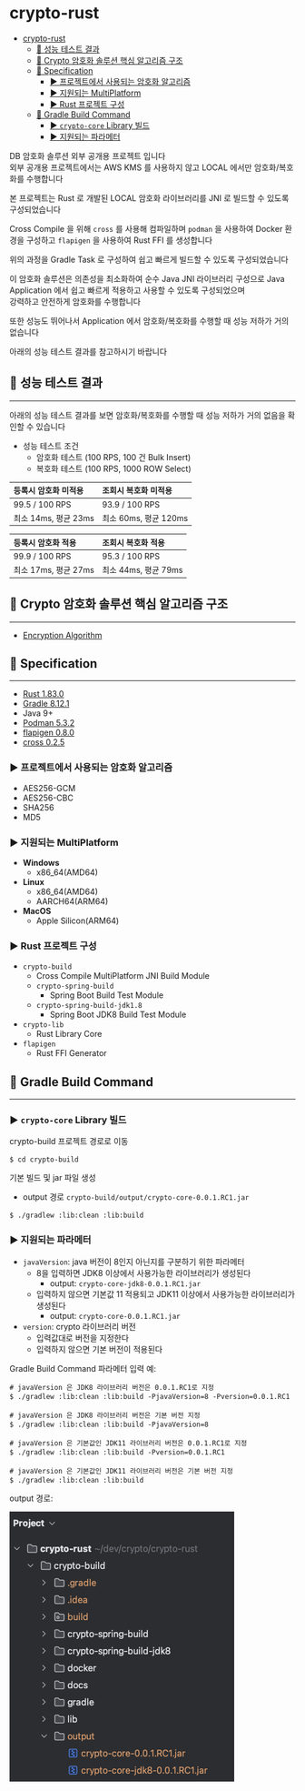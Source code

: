 # crypto-rust

<!-- TOC -->
* [crypto-rust](#crypto-rust)
  * [🚦 성능 테스트 결과](#-성능-테스트-결과)
  * [🚦 Crypto 암호화 솔루션 핵심 알고리즘 구조](#-crypto-암호화-솔루션-핵심-알고리즘-구조)
  * [🚦 Specification](#-specification)
    * [► 프로젝트에서 사용되는 암호화 알고리즘](#-프로젝트에서-사용되는-암호화-알고리즘)
    * [► 지원되는 MultiPlatform](#-지원되는-multiplatform)
    * [► Rust 프로젝트 구성](#-rust-프로젝트-구성)
  * [🚦 Gradle Build Command](#-gradle-build-command)
    * [► `crypto-core` Library 빌드](#-crypto-core-library-빌드)
    * [► 지원되는 파라메터](#-지원되는-파라메터)
<!-- TOC -->

DB 암호화 솔루션 외부 공개용 프로젝트 입니다  
외부 공개용 프로젝트에서는 AWS KMS 를 사용하지 않고 LOCAL 에서만 암호화/복호화를 수행합니다

본 프로젝트는 Rust 로 개발된 LOCAL 암호화 라이브러리를 JNI 로 빌드할 수 있도록 구성되었습니다

Cross Compile 을 위해 `cross` 를 사용해 컴파일하며 `podman` 을 사용하여 Docker 환경을 구성하고 `flapigen` 을 사용하여 Rust FFI 를 생성합니다

위의 과정을 Gradle Task 로 구성하여 쉽고 빠르게 빌드할 수 있도록 구성되었습니다

이 암호화 솔루션은 의존성을 최소화하여 순수 Java JNI 라이브러리 구성으로 Java Application 에서 쉽고 빠르게 적용하고 사용할 수 있도록 구성되었으며   
강력하고 안전하게 암호화를 수행합니다

또한 성능도 뛰어나서 Application 에서 암호화/복호화를 수행할 때 성능 저하가 거의 없습니다

아래의 성능 테스트 결과를 참고하시기 바랍니다

## 🚦 성능 테스트 결과

---

아래의 성능 테스트 결과를 보면 암호화/복호화를 수행할 때 성능 저하가 거의 없음을 확인할 수 있습니다

- 성능 테스트 조건
  - 암호화 테스트 (100 RPS, 100 건 Bulk Insert)
  - 복호화 테스트 (100 RPS, 1000 ROW Select)

| 등록시 암호화 미적용      | 조회시 복호화 미적용       |
|:-----------------|:------------------|
| 99.5 / 100 RPS   | 93.9 / 100 RPS    |
| 최소 14ms, 평균 23ms | 최소 60ms, 평균 120ms |

| 등록시 암호화 적용       | 조회시 복호화 적용       |
|:-----------------|:-----------------|
| 99.9 / 100 RPS   | 95.3 / 100 RPS   |
| 최소 17ms, 평균 27ms | 최소 44ms, 평균 79ms |


## 🚦 Crypto 암호화 솔루션 핵심 알고리즘 구조

---

- [Encryption Algorithm](docs/EncryptionAlgorithm.md)


## 🚦 Specification

---

- [Rust 1.83.0](https://www.rust-lang.org/)
- [Gradle 8.12.1](https://gradle.org/)
- Java 9+
- [Podman 5.3.2](https://podman.io/)
- [flapigen 0.8.0](https://github.com/Dushistov/flapigen-rs)
- [cross 0.2.5](https://github.com/cross-rs/cross)

### ► 프로젝트에서 사용되는 암호화 알고리즘

- AES256-GCM
- AES256-CBC
- SHA256
- MD5

### ► 지원되는 MultiPlatform

- **Windows**
    - x86_64(AMD64)
- **Linux**
    - x86_64(AMD64)
    - AARCH64(ARM64)
- **MacOS**
    - Apple Silicon(ARM64)

### ► Rust 프로젝트 구성

- `crypto-build`
    - Cross Compile MultiPlatform JNI Build Module
    - `crypto-spring-build`
      - Spring Boot Build Test Module
    - `crypto-spring-build-jdk1.8`
      - Spring Boot JDK8 Build Test Module
- `crypto-lib`
    - Rust Library Core
- `flapigen`
    - Rust FFI Generator

## 🚦 Gradle Build Command

---

### ► `crypto-core` Library 빌드

crypto-build 프로젝트 경로로 이동

```shell
$ cd crypto-build
```

기본 빌드 및 jar 파일 생성
- output 경로 `crypto-build/output/crypto-core-0.0.1.RC1.jar`

```shell
$ ./gradlew :lib:clean :lib:build
```

### ► 지원되는 파라메터

- `javaVersion`: java 버전이 8인지 아닌지를 구분하기 위한 파라메터
  - 8을 입력하면 JDK8 이상에서 사용가능한 라이브러리가 생성된다
    - output: `crypto-core-jdk8-0.0.1.RC1.jar`
  - 입력하지 않으면 기본값 11 적용되고 JDK11 이상에서 사용가능한 라이브러리가 생성된다
    - output: `crypto-core-0.0.1.RC1.jar`
- `version`: crypto 라이브러리 버전
  - 입력값대로 버전을 지정한다
  - 입력하지 않으면 기본 버전이 적용된다


Gradle Build Command 파라메터 입력 예:

```shell
# javaVersion 은 JDK8 라이브러리 버전은 0.0.1.RC1로 지정
$ ./gradlew :lib:clean :lib:build -PjavaVersion=8 -Pversion=0.0.1.RC1

# javaVersion 은 JDK8 라이브러리 버전은 기본 버전 지정
$ ./gradlew :lib:clean :lib:build -PjavaVersion=8

# javaVersion 은 기본값인 JDK11 라이브러리 버전은 0.0.1.RC1로 지정
$ ./gradlew :lib:clean :lib:build -Pversion=0.0.1.RC1

# javaVersion 은 기본값인 JDK11 라이브러리 버전은 기본 버전 지정
$ ./gradlew :lib:clean :lib:build
```

output 경로:

![output](docs/assets/img1.png)